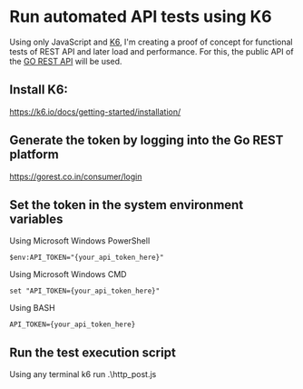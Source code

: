 # Run automated API tests using K6 
Using only JavaScript and [K6](https://k6.io/), I'm creating a proof of concept for functional tests of REST API and later load and performance.
For this, the public API of the [GO REST API](https://gorest.co.in/) will be used.

## Install K6:
https://k6.io/docs/getting-started/installation/

## Generate the token by logging into the Go REST platform

https://gorest.co.in/consumer/login

## Set the token in the system environment variables

Using Microsoft Windows PowerShell

    $env:API_TOKEN="{your_api_token_here}"

Using Microsoft Windows CMD

    set "API_TOKEN={your_api_token_here}"

Using BASH

    API_TOKEN={your_api_token_here}

## Run the test execution script
Using any terminal
    k6 run .\http_post.js
